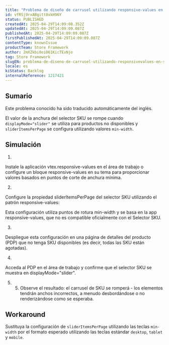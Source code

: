 ```yaml
---
title: "Problema de diseño de carrusel utilizando responsive-values en SKU Selector"
id: vfRSj9rxABgitt0xkH96Y
status: PUBLISHED
createdAt: 2025-04-29T14:09:08.352Z
updatedAt: 2025-04-29T14:09:09.087Z
publishedAt: 2025-04-29T14:09:09.087Z
firstPublishedAt: 2025-04-29T14:09:09.087Z
contentType: knownIssue
productTeam: Store Framework
author: 2mXZkbi0oi061KicTExNjo
tag: Store Framework
slugEN: problema-de-diseno-de-carrusel-utilizando-responsivevalues-en-sku-selector
locale: es
kiStatus: Backlog
internalReference: 1217421
---
```


## Sumario

<div class="alert alert-info">
  <p>Este problema conocido ha sido traducido automáticamente del inglés.</p>
</div>


El valor de la anchura del selector SKU se rompe cuando `displayMode="slider"` se utiliza para productos no disponibles y `sliderItemsPerPage` se configura utilizando valores `min-width`.


##

## Simulación




1.

Instale la aplicación vtex.responsive-values en el área de trabajo o configure un bloque responsive-values en su tema para proporcionar valores basados en puntos de corte de anchura mínima.



2.

Configure la propiedad sliderItemsPerPage del selector SKU utilizando el patrón responsive-values:

Esta configuración utiliza puntos de rotura min-width y se basa en la app responsive-values, que no es compatible oficialmente con el Selector SKU.



3.

Despliegue esta configuración en una página de detalles del producto (PDP) que no tenga SKU disponibles (es decir, todas las SKU están agotadas).



4.

Acceda al PDP en el área de trabajo y confirme que el selector SKU se muestra en displayMode="slider".



5. 5. Observe el resultado: el carrusel de SKU se romperá - los elementos tendrán anchos incorrectos, a menudo desbordándose o no renderizándose como se esperaba.



## Workaround


Sustituya la configuración de `sliderItemsPerPage` utilizando las teclas `min-width` por el formato esperado utilizando las teclas estándar `desktop`, `tablet` y `mobile`.





